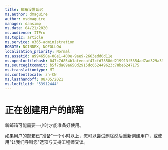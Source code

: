 ```yaml
---
title: 邮箱设置延迟
ms.author: dmaguire
author: msdmaguire
manager: dansimp
ms.date: 04/21/2020
ms.audience: ITPro
ms.topic: article
ms.service: o365-administration
ROBOTS: NOINDEX, NOFOLLOW
localization_priority: Normal
ms.assetid: a994658a-08e1-400e-9ae9-2663edd0d11e
ms.openlocfilehash: 047c7d854b1afeecaf47cfd7358dd219913f5354ad7ad329a33a795c75da5d7f
ms.sourcegitcommit: b5f7da89a650d2915dc652449623c78be6247175
ms.translationtype: MT
ms.contentlocale: zh-CN
ms.lasthandoff: 08/05/2021
ms.locfileid: "53912444"
---
```

# <a name="your-users-mailbox-is-being-created"></a>正在创建用户的邮箱

新邮箱可能需要一小时才能准备好使用。
  
如果用户的邮箱已"准备"一个小时以上，您可以尝试删除然后重新创建用户，或使用"让我们呼叫您"选项与支持工程师交谈。
  

